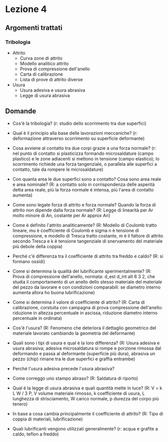 # Lezione 4

## Argomenti trattati
### Tribologia
- Attrito
	- Curva zone di attrito
	- Modello analitico attrito
	- Prova di compressione dell'anello
	- Carta di calibrazione
	- Lista di prove di attrito diverse
- Usura
	- Usura adesiva e usura abrasiva
	- Legge di usura abrasiva

## Domande
- Cos'è la tribologia? (r: studio dello scorrimento tra due superfici)
- Qual è il principio alla base delle lavorazioni meccaniche? (r: deformazione attraverso scorrimento su superficie deformante)
- Cosa avviene al contatto tra due corpi grazie a una forza normale? (r: nel punto di contatto si plasticizza formando microsaldature (campo plastico) e le zone adiacenti si mettono in tensione (campo elastico); lo scorrimento richiede una forza tangenziale, o parallela alle superfici a contatto, tale da rompere le microsaldature)
- Con quanta area le due superfici sono a contatto? Cosa sono area reale e area nominale? (R: a contatto solo in corrispondenza delle asperità detta area reale, più la forza normale è intensa, più l'area di contatto aumenta)
- Come sono legate forza di attrito e forza normale? Quando la forza di attrito non dipende dalla forza normale? (R: Legge di linearità per Ar molto minore di An, costante per Ar approx An)
- Come è definito l'attrito analiticamente? (R: Modello di Coulomb tratto lineare, mu è coefficiente di Coulomb e sigma n è tensione di compressione, e modello di Tresca tratto costante, m è il fattore di attrito secondo Tresca e k è tensione tangenziale di snervamento del materiale più debole della coppia)
- Perché c'è differenza tra il coefficiente di attrito tra freddo e caldo? (R: si formano ossidi)
- Come si determina la qualità del lubrificante sperimentalmente? (R: Prova di compressione dell'anello, normata: d_est d_int alt 6 3 2, che studia il comportamento di un anello dello stesso materiale del materiale del pezzo da lavorare e con condizioni comparabili: se diametro interno aumenta allora ho buona lubrificazione)
- Come si determina il valore di coefficiente di attrito? (R: Carta di calibrazione, corstuita con campagna di prova compressione dell'anello: riduzione in altezza percentuale in ascissa, riduzione diametro interno percentuale in ordinata)

- Cos'è l'usura? (R: Fenomeno che deteriora il dettaglio geometrico del materiale lavorato cambiando la geometria del deformante)
- Quali sono i tipi di usura e qual è la loro differenza? (R: Usura adesiva e usura abrasiva; adesiva microsaldatura si rompe e porzione rimossa dal deformando e passa al deformante (superficie più dura), abrasiva un pezzo (chip) rimane tra le due superfici e graffia entrambe)
- Perché l'usura adesiva precede l'usura abrasiva?
- Come correggo uno stampo abraso? (R: Saldatura di riporto)
- Qual è la legge di usura abrasiva e quali quantità mette in luce? (R: V = k L W / 3 P, V volume materiale rimosso, k coefficiente di usura, L lunghezza di strisciamento, W carico normale, p durezza del corpo più tenero)
- In base a cosa cambia principalmente il coefficiente di attrito? (R: Tipo di coppia di materiali, lubrificazione)

- Quali lubrificanti vengono utilizzati generalmente? (r: acqua e grafite a caldo, teflon a freddo)